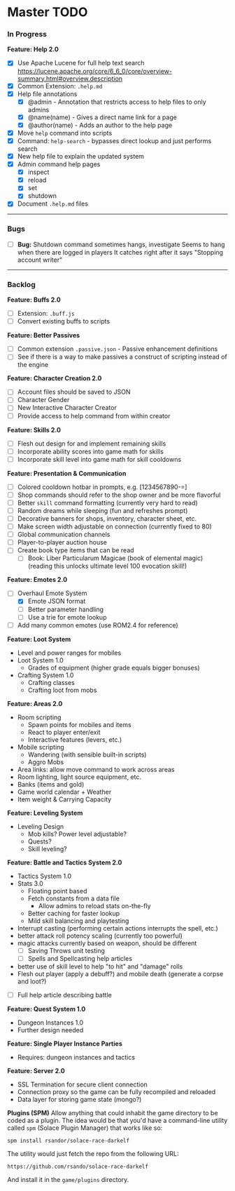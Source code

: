 # Master TODO

### In Progress

**Feature: Help 2.0**
  - [x] Use Apache Lucene for full help text search
    https://lucene.apache.org/core/6_6_0/core/overview-summary.html#overview.description
  - [x] Common Extension: `.help.md`
  - [x] Help file annotations
    - [x] @admin - Annotation that restricts access to help files to only admins
    - [x] @name(name) - Gives a direct name link for a page
    - [x] @author(name) - Adds an author to the help page
  - [x] Move `help` command into scripts
  - [x] Command: `help-search` - bypasses direct lookup and just performs search
  - [x] New help file to explain the updated system
  - [x] Admin command help pages
    - [x] inspect
    - [x] reload
    - [x] set
    - [x] shutdown
  - [x] Document `.help.md` files

--------------------------------------------------------------------------------

### Bugs

- [ ] **Bug:** Shutdown command sometimes hangs, investigate
      Seems to hang when there are logged in players
      It catches right after it says "Stopping account writer"

--------------------------------------------------------------------------------

### Backlog

**Feature: Buffs 2.0**
- [ ] Extension: `.buff.js`
- [ ] Convert existing buffs to scripts

**Feature: Better Passives**
- [ ] Common extension `.passive.json` - Passive enhancement definitions
- [ ] See if there is a way to make passives a construct of scripting instead of the engine

**Feature: Character Creation 2.0**
- [ ] Account files should be saved to JSON
- [ ] Character Gender
- [ ] New Interactive Character Creator
 - [ ] Provide access to help command from within creator

**Feature: Skills 2.0**
  - [ ] Flesh out design for and implement remaining skills
  - [ ] Incorporate ability scores into game math for skills
  - [ ] Incorporate skill level into game math for skill cooldowns

**Feature: Presentation & Communication**
- [ ] Colored cooldown hotbar in prompts, e.g. [1234567890-=]
- [ ] Shop commands should refer to the shop owner and be more flavorful
- [ ] Better `skill` command formatting (currently very hard to read)
- [ ] Random dreams while sleeping (fun and refreshes prompt)
- [ ] Decorative banners for shops, inventory, character sheet, etc.
- [ ] Make screen width adjustable on connection (currently fixed to 80)
- [ ] Global communication channels
- [ ] Player-to-player auction house
- [ ] Create book type items that can be read
  - [ ] Book: Liber Particularum Magicae (book of elemental magic)
        (reading this unlocks ultimate level 100 evocation skill!)

**Feature: Emotes 2.0**
- [ ] Overhaul Emote System
  - [x] Emote JSON format
  - [ ] Better parameter handling
  - [ ] Use a trie for emote lookup
- [ ] Add many common emotes (use ROM2.4 for reference)

**Feature: Loot System**
- Level and power ranges for mobiles
- Loot System 1.0
  - Grades of equipment (higher grade equals bigger bonuses)
- Crafting System 1.0
  - Crafting classes
  - Crafting loot from mobs

**Feature: Areas 2.0**
- Room scripting
  - Spawn points for mobiles and items
  - React to player enter/exit
  - Interactive features (levers, etc.)
- Mobile scripting
  - Wandering (with sensible built-in scripts)
  - Aggro Mobs  
- Area links: allow move command to work across areas
- Room lighting, light source equipment, etc.
- Banks (items and gold)
- Game world calendar + Weather
- Item weight & Carrying Capacity

**Feature: Leveling System**
- Leveling Design
  - Mob kills? Power level adjustable?
  - Quests?
  - Skill leveling?

**Feature: Battle and Tactics System 2.0**
- Tactics System 1.0
- Stats 3.0
  - Floating point based
  - Fetch constants from a data file
    - Allow admins to reload stats on-the-fly
  - Better caching for faster lookup
  - Mild skill balancing and playtesting
- Interrupt casting (performing certain actions interrupts the spell, etc.)
- better attack roll potency scaling (currently too powerful)
- magic attacks currently based on weapon, should be different
  - [ ] Saving Throws unit testing
  - [ ] Spells and Spellcasting help articles
- better use of skill level to help "to hit" and "damage" rolls
- Flesh out player (apply a debuff?) and mobile death (generate a corpse and loot?)
- [ ] Full help article describing battle

**Feature: Quest System 1.0**
- Dungeon Instances 1.0
- Further design needed

**Feature: Single Player Instance Parties**
- Requires: dungeon instances and tactics

**Feature: Server 2.0**
- SSL Termination for secure client connection
- Connection proxy so the game can be fully recompiled and reloaded
- Data layer for storing game state (mongo?)

**Plugins (SPM)**
Allow anything that could inhabit the game directory to be coded as
a plugin. The idea would be that you'd have a command-line utility
called `spm` (Solace Plugin Manager) that works like so:
```
spm install rsandor/solace-race-darkelf
```
The utility would just fetch the repo from the following URL:
```
https://github.com/rsando/solace-race-darkelf
```
And install it in the `game/plugins` directory.
